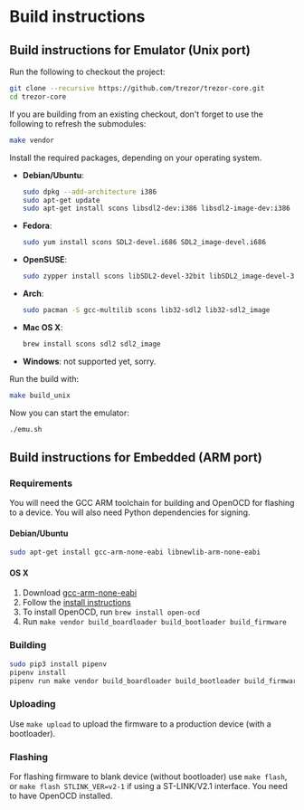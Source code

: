 # Build instructions

## Build instructions for Emulator (Unix port)

Run the following to checkout the project:

```sh
git clone --recursive https://github.com/trezor/trezor-core.git
cd trezor-core
```

If you are building from an existing checkout, don't forget to use the following to refresh the submodules:

```sh
make vendor
```

Install the required packages, depending on your operating system.
* __Debian/Ubuntu__:
  ```sh
  sudo dpkg --add-architecture i386
  sudo apt-get update
  sudo apt-get install scons libsdl2-dev:i386 libsdl2-image-dev:i386 gcc-multilib
  ```
* __Fedora__:
  ```sh
  sudo yum install scons SDL2-devel.i686 SDL2_image-devel.i686
  ```
* __OpenSUSE__:
  ```sh
  sudo zypper install scons libSDL2-devel-32bit libSDL2_image-devel-32bit
  ```
* __Arch__:
  ```sh
  sudo pacman -S gcc-multilib scons lib32-sdl2 lib32-sdl2_image
  ```
* __Mac OS X__:
  ```sh
  brew install scons sdl2 sdl2_image
  ```
* __Windows__: not supported yet, sorry.


Run the build with:
```sh
make build_unix
```

Now you can start the emulator:
```sh
./emu.sh
```

## Build instructions for Embedded (ARM port)

### Requirements

You will need the GCC ARM toolchain for building and OpenOCD for flashing to a device.
You will also need Python dependencies for signing.

#### Debian/Ubuntu

```sh
sudo apt-get install gcc-arm-none-eabi libnewlib-arm-none-eabi
```

#### OS X

1. Download [gcc-arm-none-eabi](https://launchpad.net/gcc-arm-embedded/5.0/5-2016-q3-update/)
2. Follow the [install instructions](https://launchpadlibrarian.net/287100883/readme.txt)
3. To install OpenOCD, run `brew install open-ocd`
4. Run `make vendor build_boardloader build_bootloader build_firmware`

### Building

```sh
sudo pip3 install pipenv
pipenv install
pipenv run make vendor build_boardloader build_bootloader build_firmware
```

### Uploading

Use `make upload` to upload the firmware to a production device (with a bootloader).

### Flashing

For flashing firmware to blank device (without bootloader) use `make flash`,
or `make flash STLINK_VER=v2-1` if using a ST-LINK/V2.1 interface.
You need to have OpenOCD installed.
